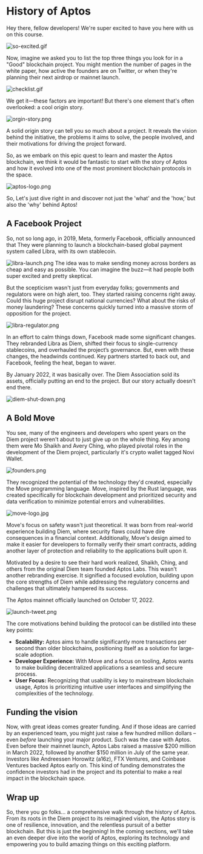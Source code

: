 # History of Aptos

Hey there, fellow developers! We're super excited to have you here with us on this course.

![so-excited.gif](https://github.com/0xmetaschool/Learning-Projects/blob/0181077452c784230a795175fb6e8076b6950231/assests_for_all/C1%20Introduction%20to%20Aptos/History-of-aptos/so-excited.gif?raw=true)

Now, imagine we asked you to list the top three things you look for in a "Good" blockchain project. You might mention the number of pages in the white paper, how active the founders are on Twitter, or when they're planning their next airdrop or mainnet launch. 

![checklist.gif](https://github.com/0xmetaschool/Learning-Projects/blob/0181077452c784230a795175fb6e8076b6950231/assests_for_all/C1%20Introduction%20to%20Aptos/History-of-aptos/checklist.gif?raw=true)

We get it—these factors are important!
But there's one element that's often overlooked: a cool origin story.
 
![orgin-story.png](https://github.com/0xmetaschool/Learning-Projects/blob/0181077452c784230a795175fb6e8076b6950231/assests_for_all/C1%20Introduction%20to%20Aptos/History-of-aptos/orgin-story.png?raw=true)

A solid origin story can tell you so much about a project. It reveals the vision behind the initiative, the problems it aims to solve, the people involved, and their motivations for driving the project forward.

So, as we embark on this epic quest to learn and master the Aptos blockchain, we think it would be fantastic to start with the story of Aptos and how it evolved into one of the most prominent blockchain protocols in the space. 

![aptos-logo.png](https://github.com/0xmetaschool/Learning-Projects/blob/0181077452c784230a795175fb6e8076b6950231/assests_for_all/C1%20Introduction%20to%20Aptos/History-of-aptos/aptos-logo.png?raw=true)

So, Let's just dive right in and discover not just the 'what' and the 'how,' but also the 'why' behind Aptos!

## A Facebook Project

So, not so long ago, in 2019, Meta, formerly Facebook, officially announced that They were planning to launch a blockchain-based global payment system called Libra, with its own stablecoin. 

![libra-launch.png](https://github.com/0xmetaschool/Learning-Projects/blob/0181077452c784230a795175fb6e8076b6950231/assests_for_all/C1%20Introduction%20to%20Aptos/History-of-aptos/libra-launch.png?raw=true)
The idea was to make sending money across borders as cheap and easy as possible. You can imagine the buzz—it had people both super excited and pretty skeptical.

But the scepticism wasn't just from everyday folks; governments and regulators were on high alert, too. They started raising concerns right away. Could this huge project disrupt national currencies? What about the risks of money laundering? These concerns quickly turned into a massive storm of opposition for the project.

![libra-regulator.png](https://github.com/0xmetaschool/Learning-Projects/blob/0181077452c784230a795175fb6e8076b6950231/assests_for_all/C1%20Introduction%20to%20Aptos/History-of-aptos/libra-regulator.png?raw=true)

In an effort to calm things down, Facebook made some significant changes. They rebranded Libra as Diem, shifted their focus to single-currency stablecoins, and overhauled the project’s governance. But, even with these changes, the headwinds continued. Key partners started to back out, and Facebook, feeling the heat, began to waver.

By January 2022, it was basically over. The Diem Association sold its assets, officially putting an end to the project. But our story actually doesn't end there.

![diem-shut-down.png](https://github.com/0xmetaschool/Learning-Projects/blob/0181077452c784230a795175fb6e8076b6950231/assests_for_all/C1%20Introduction%20to%20Aptos/History-of-aptos/diem-shut-down.png?raw=true)

## A Bold Move

You see, many of the engineers and developers who spent years on the Diem project weren't about to just give up on the whole thing. Key among them were Mo Shaikh and Avery Ching, who played pivotal roles in the development of the Diem project, particularly it's crypto wallet tagged Novi Wallet. 

![founders.png](https://github.com/0xmetaschool/Learning-Projects/blob/0181077452c784230a795175fb6e8076b6950231/assests_for_all/C1%20Introduction%20to%20Aptos/History-of-aptos/founders.png?raw=true)

They recognized the potential of the technology they'd created, especially the Move programming language. Move, inspired by the Rust language, was created specifically for blockchain development and prioritized security and data verification to minimize potential errors and vulnerabilities.

![move-logo.jpg](https://github.com/0xmetaschool/Learning-Projects/blob/0181077452c784230a795175fb6e8076b6950231/assests_for_all/C1%20Introduction%20to%20Aptos/History-of-aptos/move-logo.jpg?raw=true)

Move's focus on safety wasn't just theoretical. It was born from real-world experience building Diem, where security flaws could have dire consequences in a financial context. Additionally, Move's design aimed to make it easier for developers to formally verify their smart contracts, adding another layer of protection and reliability to the applications built upon it.

Motivated by a desire to see their hard work realized, Shaikh, Ching, and others from the original Diem team founded Aptos Labs. This wasn't another rebranding exercise. It signified a focused evolution, building upon the core strengths of Diem while addressing the regulatory concerns and challenges that ultimately hampered its success.

The Aptos mainnet officially launched on October 17, 2022.
  
![launch-tweet.png](https://github.com/0xmetaschool/Learning-Projects/blob/0181077452c784230a795175fb6e8076b6950231/assests_for_all/C1%20Introduction%20to%20Aptos/History-of-aptos/launch-tweet.png?raw=true)

The core motivations behind building the protocol can be distilled into these key points:

- **Scalability:** Aptos aims to handle significantly more transactions per second than older blockchains, positioning itself as a solution for large-scale adoption.
- **Developer Experience:** With Move and a focus on tooling, Aptos wants to make building decentralized applications a seamless and secure process.
- **User Focus:** Recognizing that usability is key to mainstream blockchain usage, Aptos is prioritizing intuitive user interfaces and simplifying the complexities of the technology.

## Funding the vision

Now, with great ideas comes greater funding. And if those ideas are carried by an experienced team, you might just raise a few hundred million dollars – even *before* launching your major product. Such was the case with Aptos. Even before their mainnet launch, Aptos Labs raised a massive $200 million in March 2022, followed by another $150 million in July of the same year. Investors like Andreessen Horowitz (a16z), FTX Ventures, and Coinbase Ventures backed Aptos early on. This kind of funding demonstrates the confidence investors had in the project and its potential to make a real impact in the blockchain space.

## Wrap up

So, there you go folks... a comprehensive walk through the history of Aptos. From its roots in the Diem project to its reimagined vision, the Aptos story is one of resilience, innovation, and the relentless pursuit of a better blockchain. But this is just the beginning! In the coming sections, we'll take an even deeper dive into the world of Aptos, exploring its technology and empowering you to build amazing things on this exciting platform.
